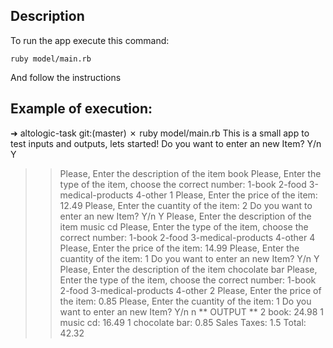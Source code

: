 ## Description

To run the app execute this command:

`ruby model/main.rb`

And follow the instructions


## Example of execution:

➜  altologic-task git:(master) ✗ ruby model/main.rb
This is a small app to test inputs and outputs, lets started!
Do you want to enter an new Item? Y/n
Y
>> Please, Enter the description of the item
book
>> Please, Enter the type of the item, choose the correct number:
1-book
2-food
3-medical-products
4-other
1
>> Please, Enter the price of the item:
12.49
>> Please, Enter the cuantity of the item:
2
Do you want to enter an new Item? Y/n
Y
>> Please, Enter the description of the item
music cd
>> Please, Enter the type of the item, choose the correct number:
 1-book
2-food
3-medical-products
4-other
4
>> Please, Enter the price of the item:
14.99
>> Please, Enter the cuantity of the item:
1
Do you want to enter an new Item? Y/n
Y
>> Please, Enter the description of the item
chocolate bar
>> Please, Enter the type of the item, choose the correct number:
 1-book
2-food
3-medical-products
4-other
2
>> Please, Enter the price of the item:
0.85
>> Please, Enter the cuantity of the item:
1
Do you want to enter an new Item? Y/n
n
** OUTPUT **
2 book: 24.98
1 music cd: 16.49
1 chocolate bar: 0.85
Sales Taxes: 1.5
Total: 42.32